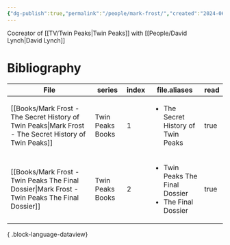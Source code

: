 ```yaml
---
{"dg-publish":true,"permalink":"/people/mark-frost/","created":"2024-06-11","updated":"2024-08-28"}
---
```



Cocreator of [[TV/Twin Peaks\|Twin Peaks]] with [[People/David Lynch\|David Lynch]]

# Bibliography

| File                                                                                                      | series           | index | file.aliases                                                             | read |
| --------------------------------------------------------------------------------------------------------- | ---------------- | ----- | ------------------------------------------------------------------------ | ---- |
| [[Books/Mark Frost - The Secret History of Twin Peaks\|Mark Frost - The Secret History of Twin Peaks]] | Twin Peaks Books | 1     | <ul><li>The Secret History of Twin Peaks</li></ul>                       | true |
| [[Books/Mark Frost - Twin Peaks The Final Dossier\|Mark Frost - Twin Peaks The Final Dossier]]         | Twin Peaks Books | 2     | <ul><li>Twin Peaks The Final Dossier</li><li>The Final Dossier</li></ul> | true |

{ .block-language-dataview}
